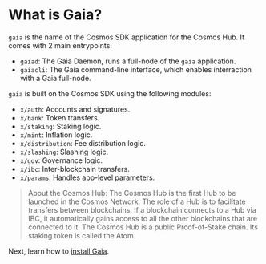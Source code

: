# What is Gaia?

`gaia` is the name of the Cosmos SDK application for the Cosmos Hub. It comes with 2 main entrypoints:

- `gaiad`: The Gaia Daemon, runs a full-node of the `gaia` application.
- `gaiacli`: The Gaia command-line interface, which enables interraction with a Gaia full-node.

`gaia` is built on the Cosmos SDK using the following modules:

- `x/auth`: Accounts and signatures.
- `x/bank`: Token transfers.
- `x/staking`: Staking logic.
- `x/mint`: Inflation logic.
- `x/distribution`: Fee distribution logic.
- `x/slashing`: Slashing logic.
- `x/gov`: Governance logic.
- `x/ibc`: Inter-blockchain transfers.
- `x/params`: Handles app-level parameters.

>About the Cosmos Hub: The Cosmos Hub is the first Hub to be launched in the Cosmos Network. The role of a Hub is to facilitate transfers between blockchains. If a blockchain connects to a Hub via IBC, it automatically gains access to all the other blockchains that are connected to it. The Cosmos Hub is a public Proof-of-Stake chain. Its staking token is called the Atom.

Next, learn how to [install Gaia](./installation.md).
